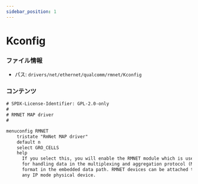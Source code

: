 ```yaml
---
sidebar_position: 1
---
```

# Kconfig

### ファイル情報

- パス: `drivers/net/ethernet/qualcomm/rmnet/Kconfig`

### コンテンツ

```txt
# SPDX-License-Identifier: GPL-2.0-only
#
# RMNET MAP driver
#

menuconfig RMNET
	tristate "RmNet MAP driver"
	default n
	select GRO_CELLS
	help
	  If you select this, you will enable the RMNET module which is used
	  for handling data in the multiplexing and aggregation protocol (MAP)
	  format in the embedded data path. RMNET devices can be attached to
	  any IP mode physical device.

```
